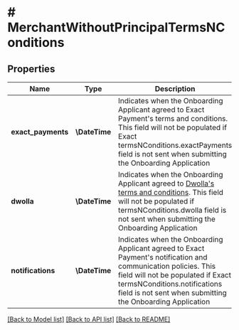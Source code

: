 # # MerchantWithoutPrincipalTermsNConditions

## Properties

Name | Type | Description | Notes
------------ | ------------- | ------------- | -------------
**exact_payments** | **\DateTime** | Indicates when the Onboarding Applicant agreed to Exact Payment&#39;s terms and conditions. This field will not be populated if Exact termsNConditions.exactPayments field is not sent when submitting the Onboarding Application | [optional]
**dwolla** | **\DateTime** | Indicates when the Onboarding Applicant agreed to [Dwolla&#39;s terms and conditions](https://www.dwolla.com/legal/platform-agreement/). This field will not be populated if termsNConditions.dwolla field is not sent when submitting the Onboarding Application | [optional]
**notifications** | **\DateTime** | Indicates when the Onboarding Applicant agreed to Exact Payment&#39;s notification and communication policies. This field will not be populated if Exact termsNConditions.notifications field is not sent when submitting the Onboarding Application | [optional]

[[Back to Model list]](../../README.md#models) [[Back to API list]](../../README.md#endpoints) [[Back to README]](../../README.md)
